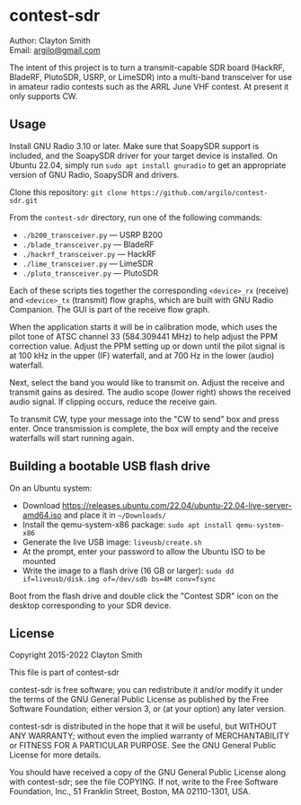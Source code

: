 # contest-sdr

Author: Clayton Smith  
Email: <argilo@gmail.com>

The intent of this project is to turn a transmit-capable SDR board (HackRF,
BladeRF, PlutoSDR, USRP, or LimeSDR) into a multi-band transceiver for use in
amateur radio contests such as the ARRL June VHF contest. At present it only
supports CW.

## Usage

Install GNU Radio 3.10 or later. Make sure that SoapySDR support is included,
and the SoapySDR driver for your target device is installed. On Ubuntu 22.04,
simply run `sudo apt install gnuradio` to get an appropriate version of GNU
Radio, SoapySDR and drivers.

Clone this repository: `git clone https://github.com/argilo/contest-sdr.git`

From the `contest-sdr` directory, run one of the following commands:

* `./b200_transceiver.py` — USRP B200
* `./blade_transceiver.py` — BladeRF
* `./hackrf_transceiver.py` — HackRF
* `./lime_transceiver.py` — LimeSDR
* `./pluto_transceiver.py` — PlutoSDR

Each of these scripts ties together the corresponding `<device>_rx` (receive)
and `<device>_tx` (transmit) flow graphs, which are built with GNU Radio
Companion. The GUI is part of the receive flow graph.

When the application starts it will be in calibration mode, which uses the
pilot tone of ATSC channel 33 (584.309441 MHz) to help adjust the PPM
correction value. Adjust the PPM setting up or down until the pilot signal is
at 100 kHz in the upper (IF) waterfall, and at 700 Hz in the lower (audio)
waterfall.

Next, select the band you would like to transmit on. Adjust the receive and
transmit gains as desired. The audio scope (lower right) shows the received
audio signal. If clipping occurs, reduce the receive gain.

To transmit CW, type your message into the "CW to send" box and press
enter. Once transmission is complete, the box will empty and the receive
waterfalls will start running again.

## Building a bootable USB flash drive

On an Ubuntu system:

* Download https://releases.ubuntu.com/22.04/ubuntu-22.04-live-server-amd64.iso
  and place it in `~/Downloads/`
* Install the qemu-system-x86 package: `sudo apt install qemu-system-x86`
* Generate the live USB image: `liveusb/create.sh`
* At the prompt, enter your password to allow the Ubuntu ISO to be mounted
* Write the image to a flash drive (16 GB or larger): `sudo dd if=liveusb/disk.img of=/dev/sdb bs=4M conv=fsync`

Boot from the flash drive and double click the "Contest SDR" icon on the
desktop corresponding to your SDR device.

## License

Copyright 2015-2022 Clayton Smith

This file is part of contest-sdr

contest-sdr is free software; you can redistribute it and/or modify
it under the terms of the GNU General Public License as published by
the Free Software Foundation; either version 3, or (at your option)
any later version.

contest-sdr is distributed in the hope that it will be useful,
but WITHOUT ANY WARRANTY; without even the implied warranty of
MERCHANTABILITY or FITNESS FOR A PARTICULAR PURPOSE.  See the
GNU General Public License for more details.

You should have received a copy of the GNU General Public License
along with contest-sdr; see the file COPYING.  If not, write to
the Free Software Foundation, Inc., 51 Franklin Street,
Boston, MA 02110-1301, USA.
